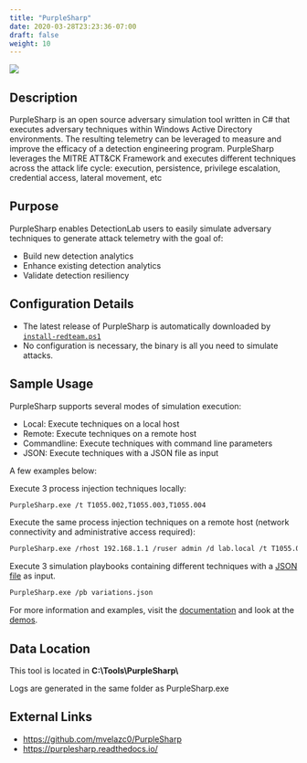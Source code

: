 ```yaml
---
title: "PurpleSharp"
date: 2020-03-28T23:23:36-07:00
draft: false
weight: 10
---
```


![](../../images/purplesharp.png)

## Description
PurpleSharp is an open source adversary simulation tool written in C# that executes adversary techniques within Windows Active Directory environments. The resulting telemetry can be leveraged to measure and improve the efficacy of a detection engineering program. PurpleSharp leverages the MITRE ATT&CK Framework and executes different techniques across the attack life cycle: execution, persistence, privilege escalation, credential access, lateral movement, etc

## Purpose
PurpleSharp enables DetectionLab users to easily simulate adversary techniques to generate attack telemetry with the goal of:

* Build new detection analytics
* Enhance existing detection analytics
* Validate detection resiliency

## Configuration Details
* The latest release of PurpleSharp is automatically downloaded by  [`install-redteam.ps1`](https://github.com/clong/DetectionLab/blob/master/Vagrant/scripts/install-redteam.ps1)
* No configuration is necessary, the binary is all you need to simulate attacks.

## Sample Usage

PurpleSharp supports several modes of simulation execution:
* Local: Execute techniques on a local host
* Remote: Execute techniques on a remote host
* Commandline: Execute techniques with command line parameters
* JSON: Execute techniques with a JSON file as input

A few examples below:

Execute 3 process injection techniques locally:
```bash
PurpleSharp.exe /t T1055.002,T1055.003,T1055.004
```

Execute the same process injection techniques on a remote host (network connectivity and administrative access required):
```bash
PurpleSharp.exe /rhost 192.168.1.1 /ruser admin /d lab.local /t T1055.002,T1055.003,T1055.004
```

Execute 3 simulation playbooks containing different techniques with a [JSON file](https://gist.github.com/mvelazc0/19ad02605ea8c6fe843b1b222a26b092) as input.
```bash
PurpleSharp.exe /pb variations.json
```

For more information and examples, visit the [documentation](https://purplesharp.readthedocs.io/) and look at the [demos](https://purplesharp.readthedocs.io/en/latest/demos/demos.html).

## Data Location
This tool is located in **C:\Tools\PurpleSharp\\**

Logs are generated in the same folder as PurpleSharp.exe

## External Links
* https://github.com/mvelazc0/PurpleSharp
* https://purplesharp.readthedocs.io/ 